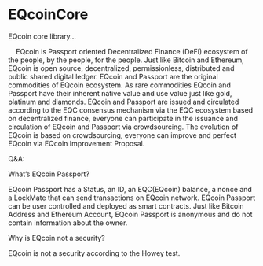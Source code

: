 # EQcoinCore
EQcoin core library...
<p>
&nbsp;&nbsp;&nbsp;&nbsp;EQcoin is Passport oriented Decentralized Finance (DeFi) ecosystem of the people, by the people, for the people. Just like Bitcoin and Ethereum, EQcoin is open source, decentralized, permissionless, distributed and public shared digital ledger. EQcoin and Passport are the original commodities of EQcoin ecosystem. As rare commodities EQcoin and Passport have their inherent native value and use value  just like gold, platinum and diamonds. EQcoin and Passport are issued and circulated according to the EQC consensus mechanism via the EQC ecosystem based on decentralized finance, everyone can participate in the issuance and circulation of EQcoin and Passport via crowdsourcing. The evolution of EQcoin is based on crowdsourcing, everyone can improve and perfect EQcoin via EQcoin Improvement Proposal.
<p>
Q&A:
<p>
What’s EQcoin Passport?
<p>
EQcoin Passport has a Status, an ID, an EQC(EQcoin) balance, a nonce and a LockMate that can send transactions on EQcoin network. EQcoin Passport can be user controlled and deployed as smart contracts.
Just like Bitcoin Address and Ethereum Account, EQcoin Passport is anonymous and do not contain information about the owner. 
<p>
Why is EQcoin not a security?
<p>
EQcoin is not a security according to the Howey test.
<p>